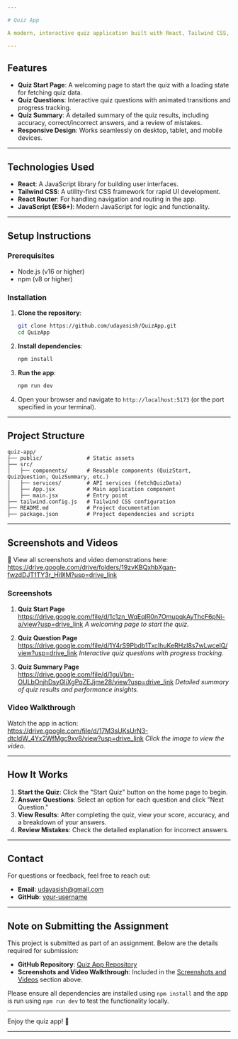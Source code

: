 ```yaml
---

# Quiz App

A modern, interactive quiz application built with React, Tailwind CSS, and React Router. This app allows users to take quizzes, view their results, and review their answers with a sleek and user-friendly interface.

---
```


## Features

- **Quiz Start Page**: A welcoming page to start the quiz with a loading state for fetching quiz data.
- **Quiz Questions**: Interactive quiz questions with animated transitions and progress tracking.
- **Quiz Summary**: A detailed summary of the quiz results, including accuracy, correct/incorrect answers, and a review of mistakes.
- **Responsive Design**: Works seamlessly on desktop, tablet, and mobile devices.

---

## Technologies Used

- **React**: A JavaScript library for building user interfaces.
- **Tailwind CSS**: A utility-first CSS framework for rapid UI development.
- **React Router**: For handling navigation and routing in the app.
- **JavaScript (ES6+)**: Modern JavaScript for logic and functionality.

---

## Setup Instructions

### Prerequisites

- Node.js (v16 or higher)
- npm (v8 or higher)

### Installation

1. **Clone the repository**:
   ```bash
   git clone https://github.com/udayasish/QuizApp.git
   cd QuizApp
   ```

2. **Install dependencies**:
   ```bash
   npm install
   ```

3. **Run the app**:
   ```bash
   npm run dev
   ```

4. Open your browser and navigate to `http://localhost:5173` (or the port specified in your terminal).

---

## Project Structure

```
quiz-app/
├── public/              # Static assets
├── src/
│   ├── components/      # Reusable components (QuizStart, QuizQuestion, QuizSummary, etc.)
│   ├── services/        # API services (fetchQuizData)
│   ├── App.jsx          # Main application component
│   ├── main.jsx         # Entry point
├── tailwind.config.js   # Tailwind CSS configuration
├── README.md            # Project documentation
├── package.json         # Project dependencies and scripts
```

---

## Screenshots and Videos

📌 View all screenshots and video demonstrations here: https://drive.google.com/drive/folders/19zvKBQxhbXgan-fwzdDJT1TY3r_Hi9lM?usp=drive_link

### Screenshots

1. **Quiz Start Page**  
   https://drive.google.com/file/d/1c1zn_WqEqlR0n7OmupqkAyThcF6pNi-a/view?usp=drive_link
   *A welcoming page to start the quiz.*

3. **Quiz Question Page**  
   https://drive.google.com/file/d/1Y4rS9Pbdb1TxclhuKeRHzI8s7wLwcelQ/view?usp=drive_link
   *Interactive quiz questions with progress tracking.*

4. **Quiz Summary Page**  
   https://drive.google.com/file/d/1guVbn-OULbOnjhDsyGliXgPqZEJjme28/view?usp=drive_link
   *Detailed summary of quiz results and performance insights.*

### Video Walkthrough

Watch the app in action:  
https://drive.google.com/file/d/17M3sUKsUrN3-dtcldW_4Yx2WfMgc9xv8/view?usp=drive_link
*Click the image to view the video.*

---

## How It Works

1. **Start the Quiz**: Click the "Start Quiz" button on the home page to begin.
2. **Answer Questions**: Select an option for each question and click "Next Question."
3. **View Results**: After completing the quiz, view your score, accuracy, and a breakdown of your answers.
4. **Review Mistakes**: Check the detailed explanation for incorrect answers.

---

## Contact

For questions or feedback, feel free to reach out:  
- **Email**: udayasish@gmail.com 
- **GitHub**: [your-username](https://github.com/your-username)  

---

## Note on Submitting the Assignment

This project is submitted as part of an assignment. Below are the details required for submission:

- **GitHub Repository**: [Quiz App Repository](https://github.com/udayasish)
- **Screenshots and Video Walkthrough**: Included in the [Screenshots and Videos](https://drive.google.com/drive/folders/19zvKBQxhbXgan-fwzdDJT1TY3r_Hi9lM) section above.

Please ensure all dependencies are installed using `npm install` and the app is run using `npm run dev` to test the functionality locally.

---

Enjoy the quiz app! 🚀

---
